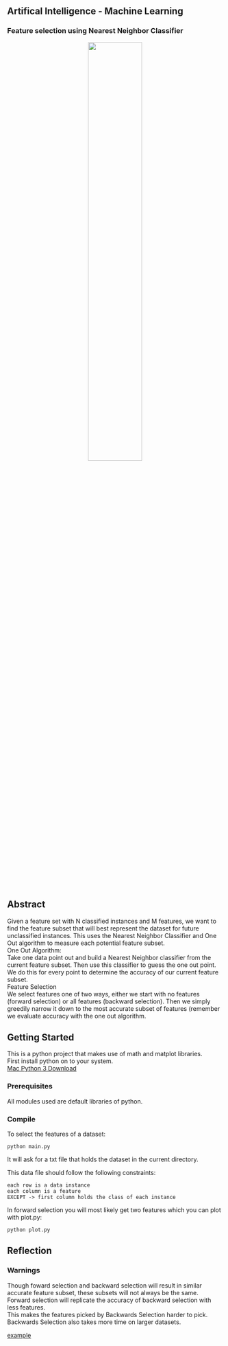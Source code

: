 ## Artifical Intelligence - Machine Learning

### Feature selection using Nearest Neighbor Classifier

<div align="center">
<img src="https://github.com/athom031/Artificial_Intelligence/blob/master/FeatureSelectionNN/feature_selection_example/80_features_3_5.png" width = "50%"/> 
</div><br/>


## Abstract

Given a feature set with N classified instances and M features, we want to find the feature subset that will best represent the dataset for future unclassified instances. This uses the Nearest Neighbor Classifier and One Out algorithm to measure each potential feature subset. <br>
One Out Algorithm: <br/>
Take one data point out and build a Nearest Neighbor classifier from the current feature subset. Then use this classifier to guess the one out point. We do this for every point to determine the accuracy of our current feature subset.<br/>
Feature Selection <br/>
We select features one of two ways, either we start with no features (forward selection) or all features (backward selection). Then we simply greedily narrow it down to the most accurate subset of features (remember we evaluate accuracy with the one out algorithm.

## Getting Started

This is a python project that makes use of math and matplot libraries.<br/>
First install python on to your system. <br/>
[Mac Python 3 Download](https://opensource.com/article/19/5/python-3-default-mac#what-to-do)


### Prerequisites

All modules used are default libraries of python.

### Compile

To select the features of a dataset:
```
python main.py
```	
It will ask for a txt file that holds the dataset in the current directory. <br/>

This data file should follow the following constraints: <br/>
``` 
each row is a data instance
each column is a feature
EXCEPT -> first column holds the class of each instance
``` 
In forward selection you will most likely get two features which you can plot with plot.py:
```
python plot.py
```

## Reflection

### Warnings

Though foward selection and backward selection will result in similar accurate feature subset, these subsets will not always be the same. <br/>
Forward selection will replicate the accuracy of backward selection with less features. <br/>
This makes the features picked by Backwards Selection harder to pick. <br/>
Backwards Selection also takes more time on larger datasets. <br/>

[example]("https://github.com/athom031/Artificial_Intelligence/blob/master/FeatureSelectionNN/feature_accuracy_example/")
